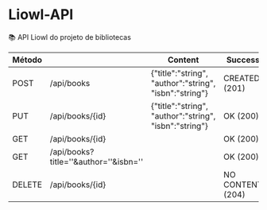 # Liowl-API

:books: API Liowl do projeto de bibliotecas

| Método |                                       | Content                                                | Success          | Error | Observação |
|--------|---------------------------------------|--------------------------------------------------------|------------------|-------|------------|
| POST   | /api/books                            | {"title":"string", "author":"string", "isbn":"string"} | CREATED (201)    |       |            |
| PUT    | /api/books/{id}                       | {"title":"string", "author":"string", "isbn":"string"} | OK (200)         |       |            |
| GET    | /api/books/{id}                       |                                                        | OK (200)         |       |            |
| GET    | /api/books?title=''&author=''&isbn='' |                                                        | OK (200)         |       |            |
| DELETE | /api/books/{id}                       |                                                        | NO CONTENT (204) |       |            |
